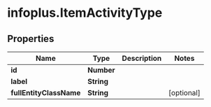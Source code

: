 # infoplus.ItemActivityType

## Properties
Name | Type | Description | Notes
------------ | ------------- | ------------- | -------------
**id** | **Number** |  | 
**label** | **String** |  | 
**fullEntityClassName** | **String** |  | [optional] 


